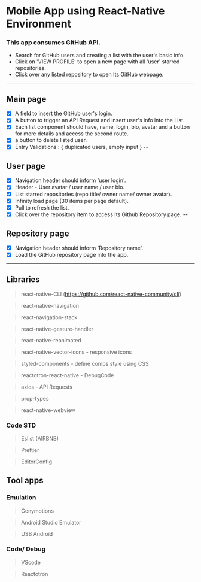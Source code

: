 # Mobile App using React-Native Environment
### This app consumes GitHub API.
* Search for GitHub users and creating a list with the user's basic info.
* Click on 'VIEW PROFILE' to open a new page with all 'user' starred repositories.
* Click over any listed repository to open Its GitHub webpage.

----
## Main page
- [x] A field to insert the GitHub user's login.
- [x] A button to trigger an API Request and insert user's info into the List.
- [x] Each list component should have, name, login, bio, avatar and a button for more details and access the second route.
- [x] a button to delete listed user.
- [x] Entry Validations : { duplicated users, empty input }
--
## User page
- [x] Navigation header should inform 'user login'.
- [x] Header - User avatar / user name / user bio.
- [x] List starred repositories (repo title/ owner name/ owner avatar).
- [x] Infinity load page (30 items per page default).
- [x] Pull to refresh the list.
- [x] Click over the repository item to access Its Github Repository page.
--
## Repository page
- [x] Navigation header should inform 'Repository name'.
- [x] Load the GitHub repository page into the app.
----



## Libraries
> react-native-CLI (https://github.com/react-native-community/cli)

> react-native-navigation

> react-navigation-stack

> react-native-gesture-handler

> react-native-reanimated

> react-native-vector-icons - responsive icons

> styled-components - define comps style using CSS

> reactotron-react-native - DebugCode

> axios - API Requests

> prop-types

> react-native-webview

### Code STD
> Eslist (AIRBNB)

> Prettier

> EditorConfig

## Tool apps
### Emulation
> Genymotions

> Android Studio Emulator

> USB Android

### Code/ Debug
> VScode

> Reactotron


